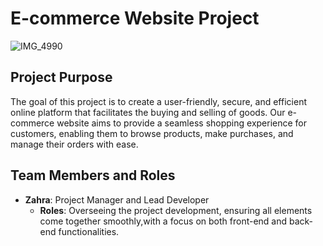 # E-commerce Website Project

![IMG_4990](https://github.com/Zahra11Mosbal11/portfolio-project-wonders/assets/107762291/37b23fe9-aa9e-4aa8-b224-efdbce155755)

## Project Purpose

The goal of this project is to create a user-friendly, secure, and efficient online platform that facilitates the buying and selling of goods. Our e-commerce website aims to provide a seamless shopping experience for customers, enabling them to browse products, make purchases, and manage their orders with ease.

## Team Members and Roles

- **Zahra**: Project Manager and Lead Developer
  - **Roles**: Overseeing the project development, ensuring all elements come together smoothly,with a focus on both front-end and back-end functionalities.
